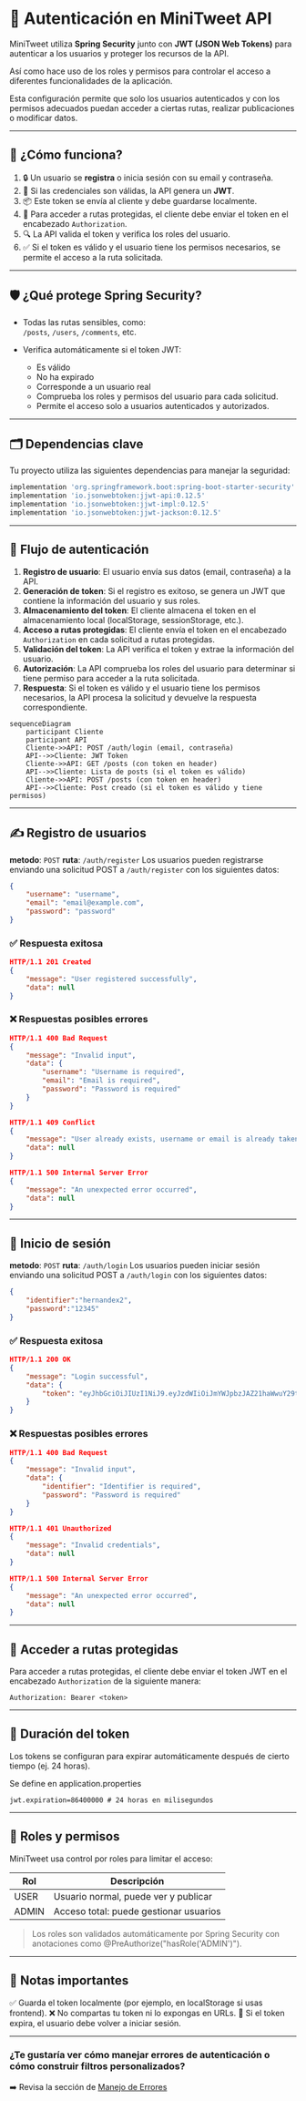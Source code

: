 # 🔐 Autenticación en MiniTweet API

MiniTweet utiliza **Spring Security** junto con **JWT (JSON Web Tokens)** para autenticar a los usuarios y proteger los recursos de la API.

Así como hace uso de los roles y permisos para controlar el acceso a diferentes funcionalidades de la aplicación.

Esta configuración permite que solo los usuarios autenticados y con los permisos adecuados puedan acceder a ciertas rutas, realizar publicaciones o modificar datos.

---

## 🧠 ¿Cómo funciona?

1. 🔒 Un usuario se **registra** o inicia sesión con su email y contraseña.
2. 🧾 Si las credenciales son válidas, la API genera un **JWT**.
3. 📦 Este token se envía al cliente y debe guardarse localmente.
4. 🔐 Para acceder a rutas protegidas, el cliente debe enviar el token en el encabezado `Authorization`.
5. 🔍 La API valida el token y verifica los roles del usuario.
6. ✅ Si el token es válido y el usuario tiene los permisos necesarios, se permite el acceso a la ruta solicitada.

---

## 🛡️ ¿Qué protege Spring Security?

- Todas las rutas sensibles, como:  
  `/posts`, `/users`, `/comments`, etc.

- Verifica automáticamente si el token JWT:
  - Es válido
  - No ha expirado
  - Corresponde a un usuario real
  - Comprueba los roles y permisos del usuario para cada solicitud.
  - Permite el acceso solo a usuarios autenticados y autorizados.

---

## 🗂️ Dependencias clave

Tu proyecto utiliza las siguientes dependencias para manejar la seguridad:

```groovy
implementation 'org.springframework.boot:spring-boot-starter-security'
implementation 'io.jsonwebtoken:jjwt-api:0.12.5'
implementation 'io.jsonwebtoken:jjwt-impl:0.12.5'
implementation 'io.jsonwebtoken:jjwt-jackson:0.12.5'
```

---

## 📜 Flujo de autenticación
1. **Registro de usuario**: El usuario envía sus datos (email, contraseña) a la API.
2. **Generación de token**: Si el registro es exitoso, se genera un JWT que contiene la información del usuario y sus roles.
3. **Almacenamiento del token**: El cliente almacena el token en el almacenamiento local (localStorage, sessionStorage, etc.).
4. **Acceso a rutas protegidas**: El cliente envía el token en el encabezado `Authorization` en cada solicitud a rutas protegidas.
5. **Validación del token**: La API verifica el token y extrae la información del usuario.
6. **Autorización**: La API comprueba los roles del usuario para determinar si tiene permiso para acceder a la ruta solicitada.
7. **Respuesta**: Si el token es válido y el usuario tiene los permisos necesarios, la API procesa la solicitud y devuelve la respuesta correspondiente.

```mermaid
sequenceDiagram
    participant Cliente
    participant API
    Cliente->>API: POST /auth/login (email, contraseña)
    API-->>Cliente: JWT Token
    Cliente->>API: GET /posts (con token en header)
    API-->>Cliente: Lista de posts (si el token es válido)
    Cliente->>API: POST /posts (con token en header)
    API-->>Cliente: Post creado (si el token es válido y tiene permisos)
```

---

## ✍️ Registro de usuarios
**metodo**: `POST`
**ruta**: `/auth/register`
Los usuarios pueden registrarse enviando una solicitud POST a `/auth/register` con los siguientes datos:

```json
{
    "username": "username",
    "email": "email@example.com",
    "password": "password"
}
```

### ✅ Respuesta exitosa
```json
HTTP/1.1 201 Created
{
    "message": "User registered successfully",
    "data": null
}
```

### ❌ Respuestas posibles errores

```json
HTTP/1.1 400 Bad Request
{
    "message": "Invalid input",
    "data": {
        "username": "Username is required",
        "email": "Email is required",
        "password": "Password is required"
    }
}
```

```json
HTTP/1.1 409 Conflict
{
    "message": "User already exists, username or email is already taken",
    "data": null
}
```

```json
HTTP/1.1 500 Internal Server Error
{
    "message": "An unexpected error occurred",
    "data": null
}
```

---

## 🔑 Inicio de sesión
**metodo**: `POST`
**ruta**: `/auth/login`
Los usuarios pueden iniciar sesión enviando una solicitud POST a `/auth/login` con los siguientes datos:
```json 
{
    "identifier":"hernandex2",
    "password":"12345"
}
```
### ✅ Respuesta exitosa
```json
HTTP/1.1 200 OK
{
    "message": "Login successful",
    "data": {
        "token": "eyJhbGciOiJIUzI1NiJ9.eyJzdWIiOiJmYWJpbzJAZ21haWwuY29tIiwiaWF0IjoxNzUyNDYzMjI3LCJleHAiOjE3NTYwNjMyMjd9.XdcoWN0VWruCjcKJszMbQS9Njcfl8srNPkCLUnJqi08"
    }
}
```

### ❌ Respuestas posibles errores

```json
HTTP/1.1 400 Bad Request
{
    "message": "Invalid input",
    "data": {
        "identifier": "Identifier is required",
        "password": "Password is required"
    }
}
```

```json
HTTP/1.1 401 Unauthorized
{
    "message": "Invalid credentials",
    "data": null
}
```

```json
HTTP/1.1 500 Internal Server Error
{
    "message": "An unexpected error occurred",
    "data": null
}
```

---

## 🧪 Acceder a rutas protegidas
Para acceder a rutas protegidas, el cliente debe enviar el token JWT en el encabezado `Authorization` de la siguiente manera:

```http
Authorization: Bearer <token>
```

---


## 📆 Duración del token
Los tokens se configuran para expirar automáticamente después de cierto tiempo (ej. 24 horas).

Se define en application.properties
```properties
jwt.expiration=86400000 # 24 horas en milisegundos
```

---

## 🔐 Roles y permisos
MiniTweet usa control por roles para limitar el acceso:

| Rol   | Descripción                            |
| ----- | -------------------------------------- |
| USER  | Usuario normal, puede ver y publicar   |
| ADMIN | Acceso total: puede gestionar usuarios |

> Los roles son validados automáticamente por Spring Security con anotaciones como @PreAuthorize("hasRole('ADMIN')").

---

## 📌 Notas importantes
✅ Guarda el token localmente (por ejemplo, en localStorage si usas frontend).
❌ No compartas tu token ni lo expongas en URLs.
🔁 Si el token expira, el usuario debe volver a iniciar sesión.

---


### ¿Te gustaría ver cómo manejar errores de autenticación o cómo construir filtros personalizados?
➡️ Revisa la sección de [Manejo de Errores](error-handling.md)